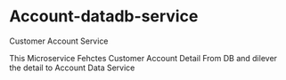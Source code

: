 # Account-datadb-service
Customer Account Service

This Microservice Fehctes Customer Account Detail From DB and dilever the detail to Account Data Service
